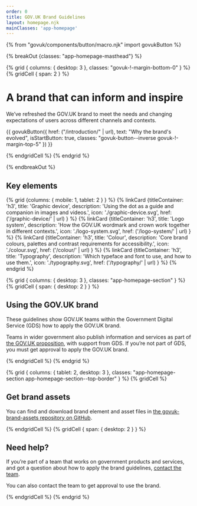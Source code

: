 ```yaml
---
order: 0
title: GOV.UK Brand Guidelines
layout: homepage.njk
mainClasses: 'app-homepage'
---
```


{% from "govuk/components/button/macro.njk" import govukButton %}

{% breakOut {classes: "app-homepage-masthead"} %}

{% grid { columns: { desktop: 3 }, classes: "govuk-!-margin-bottom-0" } %}
{% gridCell { span: 2 } %}

# A brand that can inform and inspire

We’ve refreshed the GOV.UK brand to meet the needs and changing expectations of users across different channels and contexts.

{{ govukButton({ href: ("/introduction/" | url), text: "Why the brand's evolved", isStartButton: true, classes: "govuk-button--inverse govuk-!-margin-top-5" }) }}

{% endgridCell %}
{% endgrid %}

{% endbreakOut %}

<div class="app-homepage-section">

## Key elements

{% grid {columns: { mobile: 1, tablet: 2 } } %}
{% linkCard {titleContainer: 'h3', title: 'Graphic device', description: 'Using the dot as a guide and companion in images and videos.', icon: './graphic-device.svg', href: ('/graphic-device/' | url) } %}
{% linkCard {titleContainer: 'h3', title: 'Logo system', description: 'How the GOV.UK wordmark and crown work together in different contexts.', icon: './logo-system.svg', href: ('/logo-system/' | url) } %}
{% linkCard {titleContainer: 'h3', title: 'Colour', description: 'Core brand colours, palettes and contrast requirements for accessibility.', icon: './colour.svg', href: ('/colour/' | url) } %}
{% linkCard {titleContainer: 'h3', title: 'Typography', description: 'Which typeface and font to use, and how to use them.', icon: './typography.svg', href: ('/typography/' | url) } %}
{% endgrid %}

</div>

{% grid { columns: { desktop: 3 }, classes: "app-homepage-section" } %}
{% gridCell { span: { desktop: 2 } } %}

## Using the GOV.UK brand

These guidelines show GOV.UK teams within the Government Digital Service (GDS) how to apply the GOV.UK brand.

Teams in wider government also publish information and services as part of [the GOV.UK proposition](https://www.gov.uk/government/publications/govuk-proposition), with support from GDS. If you’re not part of GDS, you must get approval to apply the GOV.UK brand.

{% endgridCell %}
{% endgrid %}

{% grid { columns: { tablet: 2, desktop: 3 }, classes: "app-homepage-section app-homepage-section--top-border" } %}
{% gridCell %}

## Get brand assets

You can find and download brand element and asset files in [the govuk-brand-assets repository on GitHub](https://github.com/alphagov/govuk-brand-assets).

{% endgridCell %}
{% gridCell { span: { desktop: 2 } } %}

## Need help?

If you’re part of a team that works on government products and services, and got a question about how to apply the brand guidelines, [contact the team](mailto:govuk-brand-team@dsit.gov.uk).

You can also contact the team to get approval to use the brand.

{% endgridCell %}
{% endgrid %}
